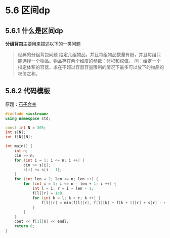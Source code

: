 # 5.6 区间dp

## 5.6.1 什么是区间dp

**分组背包**主要用来描述以下的一类问题

> 经典的分组背包问题
> 给定几组物品，并且每组物品数量有限，并且每组只能选择一个物品。物品存在两个维度的参数：体积和权值。
> 问：给定一个指定体积的容器，求在不超过容器容量限制的情况下最多可以放下的物品的权值之和。

## 5.6.2 代码模板

原题：[石子合并](https://www.acwing.com/problem/content/284/)

```c++
#include <iostream>
using namespace std;

const int N = 305;
int s[N];
int f[N][N];

int main() {
    int n;
    cin >> n;
    for (int i = 1; i <= n; i ++) {
        cin >> s[i];
        s[i] += s[i - 1];
    }
    for (int len = 2; len <= n; len ++) {
        for (int i = 1; i <= n - len + 1; i ++) {
            int l = i, r = i + len - 1;
            f[l][r] = 1e8;
            for (int k = l; k < r; k ++) {
                f[l][r] = min(f[l][r], f[l][k] + f[k + 1][r] + s[r] - s[l - 1]);
            }
        }
    }
    cout << f[1][n] << endl;
    return 0;
}
```

